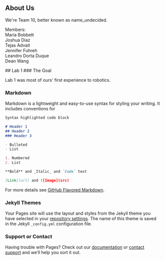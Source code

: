 ## About Us
<p>
We're Team 10, better known as name_undecided.


Members: <br>
Maria Bobbett <br>
Joshua Diaz <br>
Tejas Advait <br>
Jennifer Fuhreh <br>
Leandro Dorta Duque <br>
Dean Wang <vr>
</p>
## Lab 1
### The Goal

Lab 1 was most of ours' first experience to robotics.
### Markdown

Markdown is a lightweight and easy-to-use syntax for styling your writing. It includes conventions for

```markdown
Syntax highlighted code block

# Header 1
## Header 2
### Header 3

- Bulleted
- List

1. Numbered
2. List

**Bold** and _Italic_ and `Code` text

[Link](url) and ![Image](src)
```

For more details see [GitHub Flavored Markdown](https://guides.github.com/features/mastering-markdown/).

### Jekyll Themes

Your Pages site will use the layout and styles from the Jekyll theme you have selected in your [repository settings](https://github.com/DeanWang043/Team10/settings). The name of this theme is saved in the Jekyll `_config.yml` configuration file.

### Support or Contact

Having trouble with Pages? Check out our [documentation](https://help.github.com/categories/github-pages-basics/) or [contact support](https://github.com/contact) and we’ll help you sort it out.
